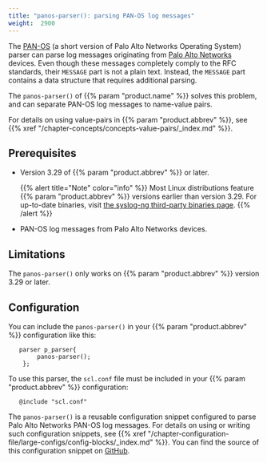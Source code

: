 ```yaml
---
title: "panos-parser(): parsing PAN-OS log messages"
weight:  2900
---
```

<!-- DISCLAIMER: This file is based on the syslog-ng Open Source Edition documentation https://github.com/balabit/syslog-ng-ose-guides/commit/2f4a52ee61d1ea9ad27cb4f3168b95408fddfdf2 and is used under the terms of The syslog-ng Open Source Edition Documentation License. The file has been modified by Axoflow. -->

The [PAN-OS](https://docs.paloaltonetworks.com/pan-os.html) (a short version of Palo Alto Networks Operating System) parser can parse log messages originating from [Palo Alto Networks](https://www.paloaltonetworks.com/) devices. Even though these messages completely comply to the RFC standards, their `MESSAGE` part is not a plain text. Instead, the `MESSAGE` part contains a data structure that requires additional parsing.

The `panos-parser()` of {{% param "product.name" %}} solves this problem, and can separate PAN-OS log messages to name-value pairs.

For details on using value-pairs in {{% param "product.abbrev" %}}, see {{% xref "/chapter-concepts/concepts-value-pairs/_index.md" %}}.


## Prerequisites

  - Version 3.29 of {{% param "product.abbrev" %}} or later.
    
    {{% alert title="Note" color="info" %}}
Most Linux distributions feature {{% param "product.abbrev" %}} versions earlier than version 3.29. For up-to-date binaries, visit [the syslog-ng third-party binaries page](https://github.com/syslog-ng/syslog-ng/#installation-from-binaries).
    {{% /alert %}}

  - PAN-OS log messages from Palo Alto Networks devices.



## Limitations

The `panos-parser()` only works on {{% param "product.abbrev" %}} version 3.29 or later.



## Configuration

You can include the `panos-parser()` in your {{% param "product.abbrev" %}} configuration like this:

```shell
   parser p_parser{
        panos-parser();
    };
```

To use this parser, the `scl.conf` file must be included in your {{% param "product.abbrev" %}} configuration:

```shell
   @include "scl.conf"
```

The `panos-parser()` is a reusable configuration snippet configured to parse Palo Alto Networks PAN-OS log messages. For details on using or writing such configuration snippets, see {{% xref "/chapter-configuration-file/large-configs/config-blocks/_index.md" %}}. You can find the source of this configuration snippet on [GitHub](https://github.com/syslog-ng/syslog-ng/blob/master/scl/paloalto/panos.conf).

